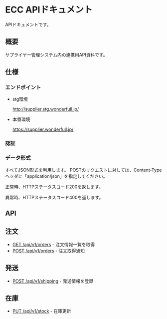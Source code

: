 # ECC APIドキュメント
APIドキュメントです。

## 概要
サプライヤー管理システム内の連携用API資料です。

## 仕様
### エンドポイント
+ stg環境

  http://supplier.stg.wonderfull.jp/

+ 本番環境

  https://supplier.wonderfull.jp/

### 認証

### データ形式
すべてJSON形式を利用します。
POSTのリクエストに対しては、Content-Typeヘッダに「application/json」を指定してください。

正常時、HTTPステータスコード200を返します。

異常時、HTTPステータスコード400を返します。

## API

## 注文
* [GET /api/v1/orders](v1_orders.md) - 注文情報一覧を取得
* [POST /api/v1/orders](v1_orders_post.md) - 注文取得通知

## 発送
* [POST /api/v1/shipping](v1_shipping.md) - 発送情報を登録

## 在庫
* [PUT /api/v1/stock](v1_stock.md) - 在庫更新
